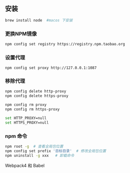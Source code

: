 ## 安装        
```bash
brew install node  #macos 下安装
```

### 更换NPM镜像

```bash
npm config set registry https://registry.npm.taobao.org
```

### 设置代理

`npm config set proxy http://127.0.0.1:1087`

### 移除代理

````bash
npm config delete http-proxy
npm config delete https-proxy

npm config rm proxy
npm config rm https-proxy

set HTTP_PROXY=null
set HTTPS_PROXY=null
````

### npm 命令

```bash
npm root -g  # 查看全局包位置
npm config set prefix '目标目录'  # 修改全局包位置 
npm uninstall -g xxx   # 卸载命令 
```

Webpack4 和 Babel